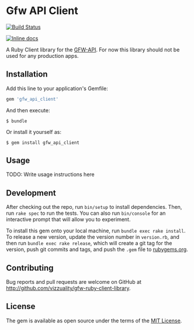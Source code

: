 # Gfw API Client

[![Build Status](https://travis-ci.org/Vizzuality/gfw-ruby-client-library.svg)](https://travis-ci.org/Vizzuality/gfw-ruby-client-library)

[![Inline docs](http://inch-ci.org/github/Vizzuality/gfw-ruby-client-library.svg?branch=master)](http://inch-ci.org/github/Vizzuality/gfw-ruby-client-library)

A Ruby Client library for the [GFW-API](https://github.com/wri/gfw-api). For now this library should not be used for any production apps.

## Installation

Add this line to your application's Gemfile:

```ruby
gem 'gfw_api_client'
```

And then execute:

    $ bundle

Or install it yourself as:

    $ gem install gfw_api_client

## Usage

TODO: Write usage instructions here

## Development

After checking out the repo, run `bin/setup` to install dependencies. Then, run `rake spec` to run the tests. You can also run `bin/console` for an interactive prompt that will allow you to experiment.

To install this gem onto your local machine, run `bundle exec rake install`. To release a new version, update the version number in `version.rb`, and then run `bundle exec rake release`, which will create a git tag for the version, push git commits and tags, and push the `.gem` file to [rubygems.org](https://rubygems.org).

## Contributing

Bug reports and pull requests are welcome on GitHub at http://github.com/vizzuality/gfw-ruby-client-library.


## License

The gem is available as open source under the terms of the [MIT License](http://opensource.org/licenses/MIT).

